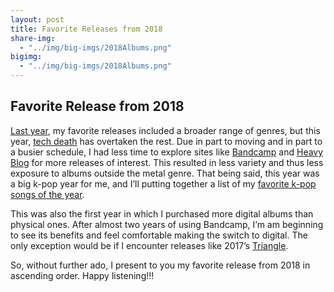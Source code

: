 ```yaml
---
layout: post
title: Favorite Releases from 2018
share-img:
  - "../img/big-imgs/2018Albums.png"
bigimg:
  - "../img/big-imgs/2018Albums.png"
---
```


## Favorite Release from 2018
[Last year](https://twitter.com/irobarte/status/948999328596746241), my favorite releases included a broader range of genres, but this year, [tech death](https://en.wikipedia.org/wiki/Technical_death_metal) has overtaken the rest. Due in part to moving and in part to a busier schedule, I had less time to explore sites like [Bandcamp](https://bandcamp.com/) and [Heavy Blog](http://www.heavyblogisheavy.com/) for more releases of interest. This resulted in less variety and thus less exposure to albums outside the metal genre. That being said, this year was a big k-pop year for me, and I’ll putting together a list of my [favorite k-pop songs of the year]().

This was also the first year in which I purchased more digital albums than physical ones. After almost two years of using Bandcamp, I’m am beginning to see its benefits and feel comfortable making the switch to digital. The only exception would be if I encounter releases like 2017’s [Triangle](https://schammasch.bandcamp.com/album/triangle).

So, without further ado, I present to you my favorite release from 2018 in ascending order. Happy listening!!!
